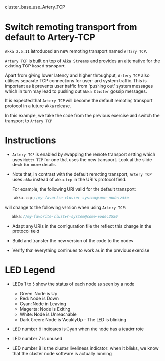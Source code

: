 cluster_base_use_Artery_TCP

# Switch remoting transport from default to Artery-TCP

`Akka 2.5.11` introduced an new remoting transport named `Artery TCP`.

`Artery TCP` is built on top of `Akka Streams` and provides an alternative
for the existing TCP based transport.

Apart from giving lower latency and higher throughput, `Artery TCP`
also utilises separate TCP connections for user- and system traffic.
This is important as it prevents user traffic from 'pushing out'
system messages which in turn may lead to pushing out `Akka Cluster`
gossip messages.

It is expected that `Artery TCP` will become the default remoting
transport protocol in a future `Akka` release.

In this example, we take the code from the previous exercise and
switch the transport to `Artery TCP`

# Instructions

- `Artery TCP` is enabled by swapping the remote transport setting
  which uses `Netty TCP` for one that uses the new transport. Look
  at the slide deck for more details

- Note that, in contrast with the default remoting transport, `Artery TCP`
  uses `akka` instead of `akka.tcp` in the URI's protocol field.

  For example, the following URI valid for the default transport:

```scala
    akka.tcp://my-favorite-cluster-system@some-node:2550
```

  will change to the following version when using `Artery TCP`:

```scala
   akka://my-favorite-cluster-system@some-node:2550
```

- Adapt any URIs in the configuration file the reflect this change
  in the protocol field

- Build and transfer the new version of the code to the nodes
- Verify that everything continues to work as in the previous exercise

# LED Legend

- LEDs 1 to 5 show the status of each node as seen by a node
    - Green:      Node is Up
    - Red:        Node is Down
    - Cyan:       Node in Leaving
    - Magenta:    Node is Exiting
    - White:      Node is Unreachable
    - Dark Green: Node is WeaklyUp - The LED is blinking

- LED number 6 indicates is Cyan when the node has a leader role
- LED number 7 is unused
- LED number 8 is the cluster liveliness indicator: when it blinks, we know
that the cluster node software is actually running